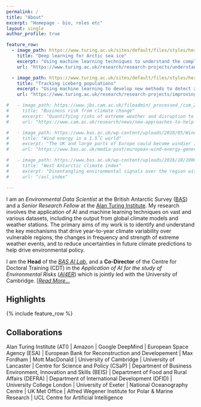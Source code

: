 ```yaml
---
permalink: /
title: "About"
excerpt: "Homepage - bio, roles etc"
layout: single
author_profile: true

feature_row:
  - image_path: https://www.turing.ac.uk/sites/default/files/styles/hero/public/2019-10/arctic_ice_loss.jpg
    title: "Deep learning for Arctic sea ice"
    excerpt: "Using machine learning techniques to understand the complex interactions between climate and Arctic sea ice"
    url: "https://www.turing.ac.uk/research/research-projects/understanding-arctic-sea-ice-loss"

  - image_path: https://www.turing.ac.uk/sites/default/files/styles/hero/public/2019-12/iceberg_tracking.jpg
    title: "Tracking iceberg populations"
    excerpt: "Using machine learning to develop new methods to detect and track icebergs in radar satellite imagery"
    url: "https://www.turing.ac.uk/research/research-projects/improving-tracking-iceberg-populations-southern-ocean"

#   - image_path: https://www.jbs.cam.ac.uk/fileadmin/_processed_/csm_2020-event-climatechange-883x432_049655fb49.jpg
#     title: "Business risk from climate change"
#     excerpt: "Quantifying risks of extreme weather and disruption to businesses and supply chains"
#     url: "https://www.cam.ac.uk/research/news/new-approaches-to-help-businesses-tackle-climate-change"

#   - image_path: https://www.bas.ac.uk/wp-content/uploads/2018/05/Wind-power-infographic_FINAL.jpg
#     title: "Wind energy in a 1.5˚C world"
#     excerpt: "The UK and large parts of Europe could become windier if global temperatures reach 1.5˚C above pre-industrial levels"
#     url: "https://www.bas.ac.uk/media-post/european-wind-energy-generation-potential-in-a-1-5%cb%9ac-warmer-world/"

#   - image_path: https://www.bas.ac.uk/wp-content/uploads/2016/10/10009930-903x600.jpg
#     title: "West Antarctic climate index"
#     excerpt: "Disentangling environmental signals over the region with greatest climate variability in the Southern Hemisphere"
#     url: "/asl_index"

---
```


I am an _Environmental Data Scientist_ at the British Antarctic Survey ([BAS](http://www.bas.ac.uk)) and a _Senior Research Fellow_ at the [Alan Turing Institute](https://www.turing.ac.uk/). My research involves the application of AI and machine learning techniques on vast and various datasets, including the output from global climate models and weather stations.  The primary aims of my work is to identify and understand the key mechanisms that drive year-to-year climate variability over vulnerable regions, the changes in frequency and strength of extreme weather events, and to reduce uncertainties in future climate predictions to help drive environmental policy. 

I am the **Head** of the [_BAS AI Lab_](http://www.bas.ac.uk/ai), and a **Co-Director** of the Centre for Doctoral Training (CDT) in the _Application of AI for the study of Environmental Risks_ ([_AI4ER_](https://ai4er-cdt.esc.cam.ac.uk/)) which is jointly led with the University of Cambridge. [[_Read More..._](/cv) 

## Highlights 
{% include feature_row %}

## Collaborations
Alan Turing Institute (ATI) | Amazon | Google DeepMind | European Space Agency (ESA) | European Bank for Reconstruction and Developement | Max Fordham | Mott MacDonald | University of Cambridge | University of Lancaster | Centre for Science and Policy (CSaP) | Department of Business Environment, Innovation and Skills (BEIS) | Department of Food and Rural Affairs (DEFRA) | Department of International Development (DFID) | University College London | University of Exeter | National Oceanography Centre | UK Met Office | Alfred Wegener Institute for Polar & Marine Research | UCL Centre for Artificial Intelligence